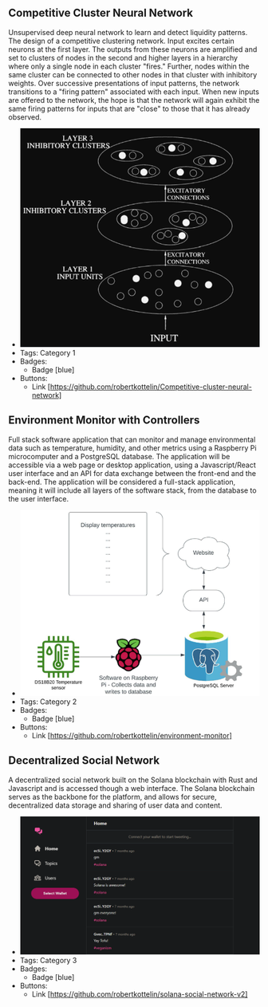 ## Competitive Cluster Neural Network
Unsupervised deep neural network to learn and detect liquidity patterns. The design of a competitive clustering network. Input excites certain neurons at the first layer. The outputs from these neurons are amplified and set to clusters of nodes in the second and higher layers in a hierarchy where only a single node in each cluster "fires." Further, nodes within the same cluster can be connected to other nodes in that cluster with inhibitory weights. Over successive presentations of input patterns, the network transitions to a "firing pattern" associated with each input. When new inputs are offered to the network, the hope is that the network will again exhibit the same firing patterns for inputs that are "close" to those that it has already observed.
- ![600x200](../assets/neural.png)
- Tags: Category 1
- Badges:
  - Badge [blue]
- Buttons:
  - Link [https://github.com/robertkottelin/Competitive-cluster-neural-network]

## Environment Monitor with Controllers
Full stack software application that can monitor and manage environmental data such as temperature, humidity, and other metrics using a Raspberry Pi microcomputer and a PostgreSQL database. The application will be accessible via a web page or desktop application, using a Javascript/React user interface and an API for data exchange between the front-end and the back-end. The application will be considered a full-stack application, meaning it will include all layers of the software stack, from the database to the user interface.
- ![600x200](../assets/environment-monitor.png)
- Tags: Category 2
- Badges:
  - Badge [blue]
- Buttons:
  - Link [https://github.com/robertkottelin/environment-monitor]

## Decentralized Social Network
A decentralized social network built on the Solana blockchain with Rust and Javascript and is accessed though a web interface. The Solana blockchain serves as the backbone for the platform, and allows for secure, decentralized data storage and sharing of user data and content.
- ![600x200](../assets/social-network.png)
- Tags: Category 3
- Badges:
  - Badge [blue]
- Buttons:
  - Link [https://github.com/robertkottelin/solana-social-network-v2]